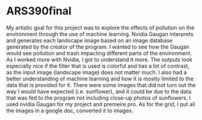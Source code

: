 # ARS390final
My artistic goal for this project was to explore the effects of pollution on the environment through the use of machine learning. Nvidia Gaugan interprets and generates each landscape image based on an image database generated by the creator of the program. I wanted to see how the Gaugan would see pollution and trash impacting different parts of the environment.
As I worked more with Nvidia, I got to understand it more. The outputs look especially nice if the filter that is used is colorful and has a lot of contrast, as the input image (landscape image) does not matter much. I also had a better understanding of machine learning and how it is mostly limited to the data that is provided for it. There were some images that did not turn out the way I would have expected (i.e. sunflower), and it could be due to the data that was fed to the program not including close-up photos of sunflowers.
I used nvidia Gaugan for my project and premeire pro. As for the grid, I put all the images in a google doc, converted it to images.
